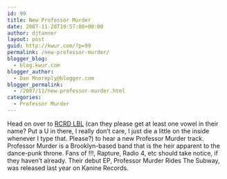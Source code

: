 ```yaml
---
id: 99
title: New Professor Murder
date: 2007-11-28T19:57:00+00:00
author: djtanner
layout: post
guid: http://kwur.com/?p=99
permalink: /new-professor-murder/
blogger_blog:
  - blog.kwur.com
blogger_author:
  - Dan Mnoreply@blogger.com
blogger_permalink:
  - /2007/11/new-professor-murder.html
categories:
  - Professor Murder
---
```

<div class="pf-content">
  <p>
    Head on over to <a href="http://rcrdlbl.com/artists/Professor_Murder/download/Flex-It_Formula">RCRD LBL</a> (can they please get at least one vowel in their name? Put a U in there, I really don’t care, I just die a little on the inside whenever I type that. Please?) to hear a new Professor Murder track. Professor Murder is a Brooklyn-based band that is the heir apparent to the dance-punk throne. Fans of !!!, Rapture, Radio 4, etc should take notice, if they haven’t already. Their debut EP, Professor Murder Rides The Subway, was released last year on Kanine Records.
  </p>
</div>